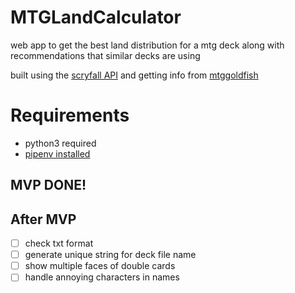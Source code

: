 # MTGLandCalculator
web app to get the best land distribution for a mtg deck along with recommendations that similar decks are using

built using the [scryfall API](https://scryfall.com/docs/api) and getting info from [mtggoldfish](www.mtggoldfish.com)


# Requirements
- python3 required
- [pipenv installed](https://pypi.org/project/pipenv/)

## MVP DONE!

## After MVP
- [ ] check txt format
- [ ] generate unique string for deck file name
- [ ] show multiple faces of double cards
- [ ] handle annoying characters in names
